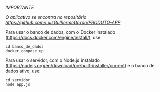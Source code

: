 *IMPORTANTE*

*O aplicativo se encontra no repositório https://github.com/LuizGulhermeGeron/PRODUTO-APP*

Para usar o banco de dados, com o Docker instalado (https://docs.docker.com/engine/install/), use:
```
cd banco_de_dados
docker compose up
```
Para usar o servidor, com o Node.js instalado (https://nodejs.org/en/download/prebuilt-installer/current) e o banco de dados ativo, use:
```
cd servidor
node app.js
```
